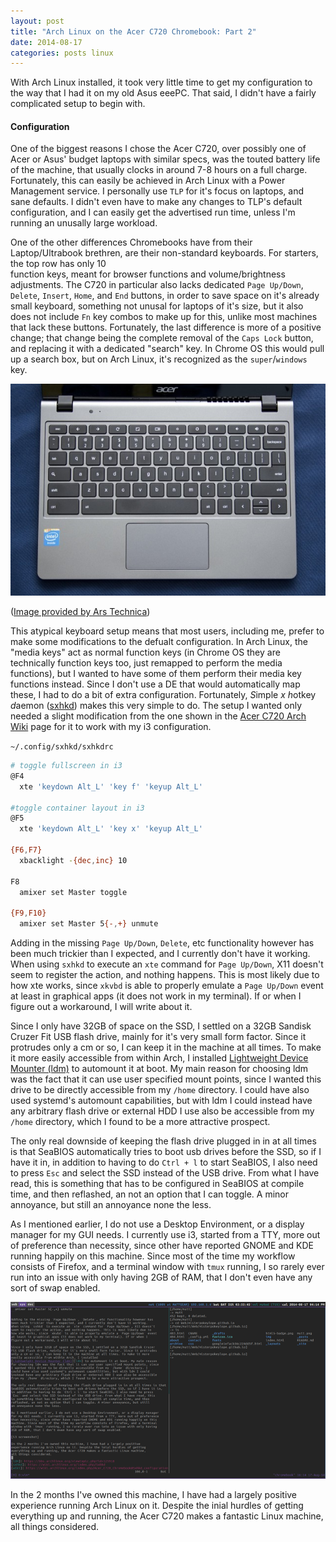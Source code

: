 ```yaml
--- 
layout: post
title: "Arch Linux on the Acer C720 Chromebook: Part 2"
date: 2014-08-17
categories: posts linux
---
```


With Arch Linux installed, it took very little time to get my configuration to 
the way that I had it on my old Asus eeePC. That said, I didn't have a fairly 
complicated setup to begin with.

#### Configuration

One of the biggest reasons I chose the Acer C720, over possibly one of Acer or 
Asus' budget laptops with similar specs, was the touted battery life of the 
machine, that usually clocks in around 7-8 hours on a full charge. Fortunately, 
this can easily be achieved in Arch Linux with a Power Management service. I 
personally use `TLP` for it's focus on laptops, and sane defaults. I didn't 
even have to make any changes to TLP's default configuration, and I can easily 
get the advertised run time, unless I'm running an unusally large workload.

One of the other differences Chromebooks have from their Laptop/Ultrabook 
brethren, are their non-standard keyboards. For starters, the top row has only 10  
function keys, meant for browser functions and volume/brightness adjustments.
The C720 in particular also lacks dedicated `Page Up/Down`, `Delete`, `Insert`, `Home`, 
and `End` buttons, in order to save space on it's already small keyboard, something 
not unusal for laptops of it's size, but it also does not include `Fn` key combos 
to make up for this, unlike most machines that lack these buttons. Fortunately, 
the last difference is more of a positive change; that change being the complete 
removal of the `Caps Lock` button, and replacing it with a dedicated "search" 
key. In Chrome OS this would pull up a search box, but on Arch Linux, it's 
recognized as the `super`/`windows` key.

[![keyboard](/img/acerc720keyboardthumb.jpg)](/img/acerc720keyboard.jpg)

([Image provided by Ars Technica][ars])

This atypical keyboard setup means that most users, including me, prefer to make some 
modifications to the defualt configuration. In Arch Linux, the "media keys" act as
normal function keys (in Chrome OS they are technically function keys too, just 
remapped to perform the media functions), but I wanted to have some of them perform 
their media key functions instead. Since I don't use a DE that would automatically
map these, I had to do a bit of extra configuration. Fortunately, *S*imple *x* 
*h*otkey *d*aemon ([sxhkd][sxhkd]) makes this very simple to do. The setup I 
wanted only needed a slight modification from the one shown in the 
[Acer C720 Arch Wiki][wiki] page for it to work with my i3 configuration.

`~/.config/sxhkd/sxhkdrc`

```bash
# toggle fullscreen in i3
@F4
  xte 'keydown Alt_L' 'key f' 'keyup Alt_L'
 
#toggle container layout in i3
@F5
  xte 'keydown Alt_L' 'key x' 'keyup Alt_L'
  
{F6,F7}
  xbacklight -{dec,inc} 10

F8
  amixer set Master toggle

{F9,F10}
  amixer set Master 5{-,+} unmute
```

Adding in the missing `Page Up/Down`, `Delete`, etc functionality however has 
been much trickier than I expected, and I currently don't have it working. 
When using `sxhkd` to execute an `xte` command for `Page Up/Down`, X11 doesn't 
seem to register the action, and nothing happens. This is most likely due to 
how xte works, since `xkvbd` is able to properly emulate a `Page Up/Down` event 
at least in graphical apps (it does not work in my terminal). If or when I 
figure out a workaround, I will write about it.

Since I only have 32GB of space on the SSD, I settled on a 32GB Sandisk Cruzer 
Fit USB flash drive, mainly for it's very small form factor. Since it protrudes 
only a cm or so, I can keep it in the machine at all times. To make it more 
easily accessible from within Arch, I installed 
[Lightweight Device Mounter (ldm)][ldm] to automount it at boot. My main reason 
for choosing ldm was the fact that it can use user specified mount points, since 
I wanted this drive to be directly accessible from my `/home` directory. I 
could have also used systemd's automount capabilities, but with ldm I could
instead have any arbitrary flash drive or external HDD I use also be accessible 
from my `/home` directory, which I found to be a more attractive prospect. 

The only real downside of keeping the flash drive plugged in in at all times is that 
SeaBIOS automatically tries to boot usb drives before the SSD, so if I have it in,
in addition to having to do `Ctrl + l` to start SeaBIOS, I also need to press 
`Esc` and select the SSD instead of the USB drive. From what I have read, this
is something that has to be configured in SeaBIOS at compile time, and then
reflashed, an not an option that I can toggle. A minor annoyance, but still 
an annoyance none the less.

As I mentioned earlier, I do not use a Desktop Environment, or a display manager 
for my GUI needs. I currently use i3, started from a TTY, more out of preference 
than necessity, since other have reported GNOME and KDE running happily on this 
machine. Since most of the time my workflow consists of Firefox, and a terminal 
window with `tmux` running, I so rarely ever run into an issue with only having 
2GB of RAM, that I don't even have any sort of swap enabled. 

[![i3wm](/img/i3wmthumb.png)](/img/i3wm.png)

In the 2 months I've owned this machine, I have had a largely positive 
experience running Arch Linux on it. Despite the inial hurdles of getting 
everything up and running, the Acer C720 makes a fantastic Linux machine,
all things considered. 

[ars]: http://arstechnica.com/gadgets/2013/10/review-acer-and-haswell-give-chrome-os-the-battery-life-it-deserves/
[ldm]: https://bbs.archlinux.org/viewtopic.php?id=125918
[sxhkd]: https://wiki.archlinux.org/index.php/Sxhkd
[wiki]: https://wiki.archlinux.org/index.php/Acer_C720_Chromebook#Sxhkd_configuration
